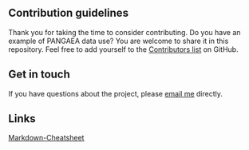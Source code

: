 
## Contribution guidelines
Thank you for taking the time to consider contributing. Do you have an example of PANGAEA data use? You are welcome to share it in this repository. Feel free to add yourself to the [Contributors list](https://github.com/Danapit/PANGAEA_templates) on GitHub.

## Get in touch
If you have questions about the project, please [email me](daniela.ransby@awi.de) directly.

## Links
[Markdown-Cheatsheet](https://github.com/adam-p/markdown-here/wiki/Markdown-Cheatsheet)
